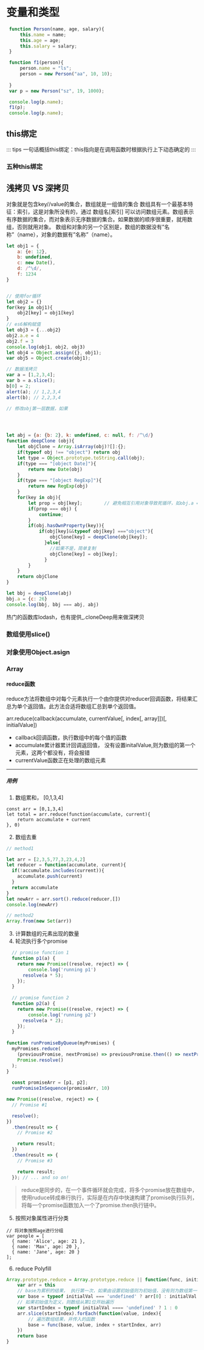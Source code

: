 
# 变量和类型

```js
 function Person(name, age, salary){
     this.name = name;
     this.age = age;
     this.salary = salary;
 }

 function f1(person){
     person.name = "ls";
     person = new Person("aa", 10, 10);
    
 }
 var p = new Person("sz", 19, 1000);

 console.log(p.name);
 f1(p);
 console.log(p.name);


```


## this绑定

::: tips
一句话概括this绑定：this指向是在调用函数时根据执行上下动态确定的
:::

### 五种this绑定



## 浅拷贝 VS 深拷贝

对象就是包含key//value的集合，数组就是一组值的集合
数组具有一个最基本特征：索引，这是对象所没有的，通过 数组名[索引] 可以访问数组元素。数组表示有序数据的集合，而对象表示无序数据的集合。如果数据的顺序很重要，就用数组，否则就用对象。
数组和对象的另一个区别是，数组的数据没有”名称”（name），对象的数据有”名称”（name）。

```js
let obj1 = {
    a: {e: 12},
    b: undefined,
    c: new Date(),
    d: /^\d/,
    f: 1234
}


// 使用for循环
let obj2 = {}
for(key in obj1){
    obj2[key] = obj1[key] 
}
// es6解构赋值
let obj3 = {...obj2}
obj2.a.e = 4
obj2.f = 3
console.log(obj1, obj2, obj3)
let obj4 = Object.assign({}, obj1);
var obj5 = Object.create(obj1);

// 数据浅拷贝
var a = [1,2,3,4];
var b = a.slice();
b[0] = 2;
alert(a); // 1,2,3,4
alert(b); // 2,2,3,4

// 修改obj第一层数据，如果




let abj = {a: {b: 2}, k: undefined, c: null, f: /^\d/}
function deepClone (obj){
    let objClone = Array.isArray(obj)?[]:{};
    if(typeof obj !== "object") return obj
    let type = Object.prototype.toString.call(obj);
    if(type === "[object Date]"){
        return new Date(obj)
    }
    if(type === "[object RegExp]"){
        return new RegExp(obj)
    }
    for(key in obj){
        let prop = obj[key];        // 避免相互引用对象导致死循环，如obj.a = obj的情况
        if(prop === obj) {            
            continue;
        }     
        if(obj.hasOwnProperty(key)){
            if(obj[key]&&typeof obj[key] ==="object"){
                objClone[key] = deepClone(obj[key]);
              }else{
                //如果不是，简单复制
                objClone[key] = obj[key];
              }
        }
    }
    return objClone
}

let bbj = deepClone(abj)
bbj.a = {c: 26}
console.log(bbj, bbj === abj, abj)

```
热门的函数库lodash，也有提供_.cloneDeep用来做深拷贝


### 数组使用slice()

### 对象使用Object.asign


### Array


#### reduce函数

reduce方法将数组中对每个元素执行一个由你提供对reducer回调函数，将结果汇总为单个返回值。此方法合适将数组汇总到单个返回值。

arr.reduce(callback(accumulate, currentValue[, index[, array]])[, initialValue])

- callback回调函数，执行数组中的每个值的函数
- accumulate累计器累计回调返回值， 没有设置initalValue,则为数组的第一个元素，这两个都没有，将会报错
- currentValue函数正在处理的数组元素


---------------
##### 用例 

1. 数组累和， [0,1,3,4]
```
const arr = [0,1,3,4]
let total = arr.reduce(function(accumulate, current){
    return accumulate + current
}, 0)
```

2. 数组去重

```js
// method1

let arr = [2,3,5,77,3,23,4,2]
let reducer = function(accumulate, current){
  if(!accumulate.includes(current)){
    accumulate.push(current)
  }
  return accumulate
}
let newArr = arr.sort().reduce(reducer,[])
console.log(newArr)

// method2
Array.from(new Set(arr))
```
3. 计算数组的元素出现的数量
4. 轮流执行多个promise
```js
  // promise function 1
  function p1(a) {
    return new Promise((resolve, reject) => {
        console.log('running p1')
      resolve(a * 5);
    });
  }
  
  // promise function 2
  function p2(a) {
    return new Promise((resolve, reject) => {
        console.log('running p2')
      resolve(a * 2);
    });
  }
  
function runPromiseByQueue(myPromises) {
  myPromises.reduce(
    (previousPromise, nextPromise) => previousPromise.then(() => nextPromise()),
    Promise.resolve()
  );
}
  
  const promiseArr = [p1, p2];
  runPromiseInSequence(promiseArr, 10)

new Promise((resolve, reject) => {
  // Promise #1

  resolve();
})
  .then(result => {
    // Promise #2

    return result;
  })
  .then(result => {
    // Promise #3

    return result;
  }); // ... and so on!

```
> reduce是同步的，在一个事件循环就会完成，将多个promise放在数组中，使用ruduce转成串行执行，实际是在内存中快速构建了promise执行队列，将每一个promise函数加入一个了promise.then执行链中。

5. 按照对象属性进行分类
```
// 将对象按照age进行分组
var people = [
  { name: 'Alice', age: 21 },
  { name: 'Max', age: 20 },
  { name: 'Jane', age: 20 }
];
```
6. reduce Polyfill

```js
Array.prototype.reduce = Array.prototype.reduce || function(func, initialVal){
    var arr = this
    // base为累积的结果， 执行第一次，如果由设置初始值则为初始值，没有则为数组第一位
    var base = typeof initialVal === 'undefined' ? arr[0] : initialVal
    // 如果初始值为定义，则数组从第1位开始遍历
    var startIndex = typeof initialVal ==== 'undefined' ? 1 : 0
    arr.slice(startIndex).forEach(function(value, index){
        // 遍历数组结果，并传入的函数
        base = func(base, value, index + startIndex, arr)
    })
    return base
}

```
